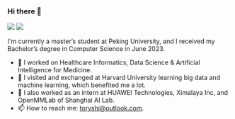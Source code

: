 ### Hi there 👋

<!--
**STYAI/STYAI** is a ✨ _special_ ✨ repository because its `README.md` (this file) appears on your GitHub profile.

Here are some ideas to get you started:

- 🔭 I’m currently working on ...
- 🌱 I’m currently learning ...
- 👯 I’m looking to collaborate on ...
- 🤔 I’m looking for help with ...
- 💬 Ask me about ...
- 📫 How to reach me: ...
- 😄 Pronouns: ...
- ⚡ Fun fact: ...
-->

[![](https://img.shields.io/badge/🌐%20%20%20Homepage-red??&style=flat-square)](https://github.com/STYAI)
[![](https://img.shields.io/badge/Google%20Scholar-%234285F4.svg?&style=flat-square&logo=google-scholar&logoColor=white)](https://scholar.google.com/)

I'm currently a master‘s student at Peking University, and I received my Bachelor’s degree in Computer Science in June 2023.

- 🔭 I worked on Healthcare Informatics, Data Science & Artificial Intelligence for Medicine.
- 🌱 I visited and exchanged at Harvard University learning big data and machine learning, which benefited me a lot.
- 🔬 I also worked as an intern at HUAWEI Technologies, Ximalaya Inc, and OpenMMLab of Shanghai AI Lab.
- 📫 How to reach me: toryshi@outlook.com.

<!--
[![Github status](https://github-readme-stats.vercel.app/api?username=STYAI)]()
-->
